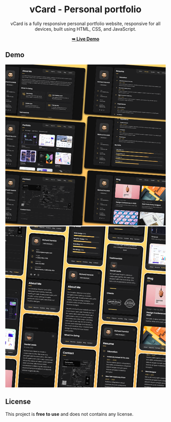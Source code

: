 <div align="center">

# vCard - Personal portfolio

vCard is a fully responsive personal portfolio website, responsive for all devices, built using HTML, CSS, and JavaScript.

 <a href="https://bhuvanrajguguloth.tech/"><strong>➥ Live Demo</strong></a> 
 
 </div>
 
## Demo

![vCard Desktop Demo](./website-demo-image/desktop.png "Desktop Demo")
![vCard Mobile Demo](./website-demo-image/mobile.png "Mobile Demo")


## License

This project is **free to use** and does not contains any license.
